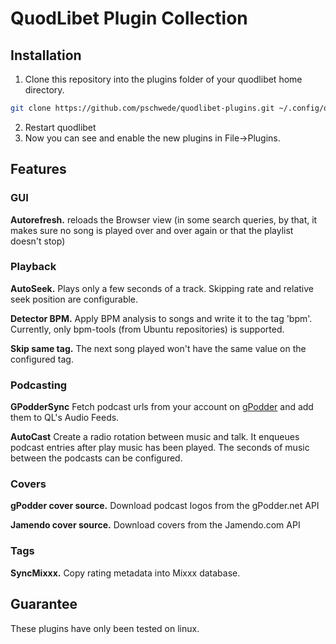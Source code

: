 # QuodLibet Plugin Collection

## Installation

1. Clone this repository into the plugins folder of your quodlibet home directory.

```bash
git clone https://github.com/pschwede/quodlibet-plugins.git ~/.config/quodlibet/plugins
```

2. Restart quodlibet
3. Now you can see and enable the new plugins in File->Plugins.

## Features

### GUI

**Autorefresh.** reloads the Browser view (in some search queries, by that, it
makes sure no song is played over and over again or that the playlist doesn't
stop)

### Playback

**AutoSeek.** Plays only a few seconds of a track. Skipping rate and relative
seek position are configurable.

**Detector BPM.** Apply BPM analysis to songs and write it to the tag 'bpm'.
Currently, only bpm-tools (from Ubuntu repositories) is supported.

**Skip same tag.** The next song played won't have the same value on the configured tag.

### Podcasting

**GPodderSync** Fetch podcast urls from your account on
[gPodder](http://gpodder.net) and add them to QL's Audio Feeds.

**AutoCast** Create a radio rotation between music and talk.  It enqueues
podcast entries after play music has been played.  The seconds of music between
the podcasts can be configured.

### Covers

**gPodder cover source.** Download podcast logos from the gPodder.net API

**Jamendo cover source.** Download covers from the Jamendo.com API

### Tags

**SyncMixxx.** Copy rating metadata into Mixxx database.

## Guarantee

These plugins have only been tested on linux.
